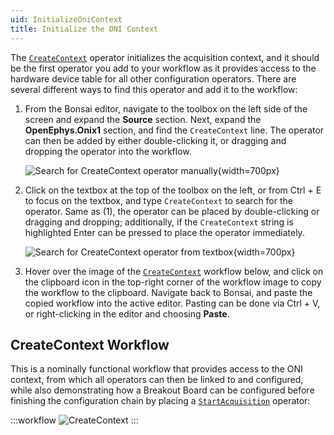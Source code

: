 ```yaml
---
uid: InitializeOniContext
title: Initialize the ONI Context
---
```


The [`CreateContext`](xref:OpenEphys.Onix1.CreateContext) operator initializes the acquisition context, and it should be the first operator you add to your workflow as it provides access to the hardware device table for all other configuration operators. There are several different ways to find this operator and add it to the workflow:

1. From the Bonsai editor, navigate to the toolbox on the left side of the screen and expand the **Source** section. Next, expand the **OpenEphys.Onix1** section, and find the `CreateContext` line. The operator can then be added by either double-clicking it, or dragging and dropping the operator into the workflow.

    ![Search for CreateContext operator manually](../../images/bonsai-editor-place-create-context-manually.png){width=700px}

2. Click on the textbox at the top of the toolbox on the left, or from Ctrl + E to focus on the textbox, and type `CreateContext` to search for the operator. Same as (1), the operator can be placed by double-clicking or dragging and dropping; additionally, if the `CreateContext` string is highlighted Enter can be pressed to place the operator immediately.

    ![Search for CreateContext operator from textbox](../../images/bonsai-editor-place-create-context-search.png){width=700px}

3. Hover over the image of the [`CreateContext`](xref:OpenEphys.Onix1.CreateContext) workflow below, and click on the clipboard icon in the top-right corner of the workflow image to copy the workflow to the clipboard. Navigate back to Bonsai, and paste the copied workflow into the active editor. Pasting can be done via Ctrl + V, or right-clicking in the editor and choosing **Paste**.

## CreateContext Workflow

This is a nominally functional workflow that provides access to the ONI context, from which all operators can then be linked to and configured, while also demonstrating how a Breakout Board can be configured before finishing the configuration chain by placing a [`StartAcquisition`](xref:OpenEphys.Onix1.StartAcquisition) operator:

:::workflow 
![CreateContext](../../workflows/operators/ConfigureBreakoutBoard.bonsai)
:::
